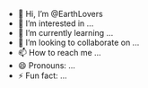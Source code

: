 - 👋 Hi, I’m @EarthLovers
- 👀 I’m interested in ...
- 🌱 I’m currently learning ...
- 💞️ I’m looking to collaborate on ...
- 📫 How to reach me ...
- 😄 Pronouns: ...
- ⚡ Fun fact: ...

<!---
EarthLovers/EarthLovers is a ✨ special ✨ repository because its `README.md` (this file) appears on your GitHub profile.
You can click the Preview link to take a look at your changes.
--->
